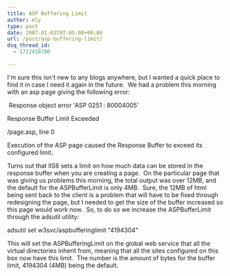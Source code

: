 ```yaml
---
title: ASP Buffering Limit
author: ely
type: post
date: 2007-01-03T07:05:00+00:00
url: /post/asp-buffering-limit/
dsq_thread_id:
  - 1722416700

---
```

I'm sure this isn't new to any blogs anywhere, but I wanted a quick place to find it in case I need it again in the future.&nbsp; We had a problem this morning with an asp page giving the following error: 

&nbsp;Response object error 'ASP 0251 : 80004005' 

Response Buffer Limit Exceeded 

/page.asp, line 0 

Execution of the ASP page caused the Response Buffer to exceed its configured limit. 

Turns out that IIS6 sets a limit on how much data can be stored in the response buffer when you are creating a page.&nbsp; On the particular page that was giving us problems this morning, the total output was over 12MB, and the default for the ASPBufferLimit is only 4MB.&nbsp; Sure, the 12MB of html being sent back to the client is a problem that will have to be fixed through redesigning the page, but I needed to get the size of the buffer increased so this page would work now.&nbsp; So, to do so we increase the ASPBufferLimit through the adsutil utility: 

adsutil set w3svc/aspbufferinglimit "4194304" 

This will set the ASPBufferingLimit on the global web service that all the virtual directories inherit from, meaning that all the sites configured on this box now have this limit.&nbsp; The number is the amount of bytes for the buffer limit, 4194304 (4MB) being the default.